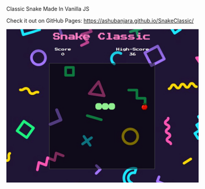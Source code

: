 Classic Snake Made In Vanilla JS

Check it out on GitHub Pages: https://ashubanjara.github.io/SnakeClassic/

<img src="https://github.com/ashubanjara/SnakeClassic/blob/main/imgs/snake-capture.PNG" width="1000">
